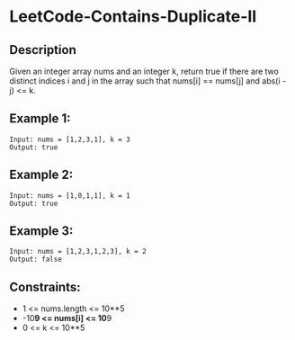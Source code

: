 # LeetCode-Contains-Duplicate-II

## Description 

Given an integer array nums and an integer k, return true if there are two distinct indices i and j in the array such that nums[i] == nums[j] and abs(i - j) <= k.

## Example 1:

```
Input: nums = [1,2,3,1], k = 3
Output: true

```
## Example 2:

```
Input: nums = [1,0,1,1], k = 1
Output: true
```

## Example 3:

```
Input: nums = [1,2,3,1,2,3], k = 2
Output: false
```



## Constraints:

* 1 <= nums.length <= 10**5
* -10**9 <= nums[i] <= 10**9
* 0 <= k <= 10**5
